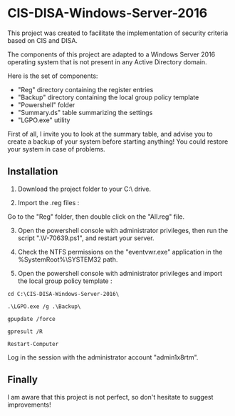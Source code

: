 # CIS-DISA-Windows-Server-2016

This project was created to facilitate the implementation of security criteria based on CIS and DISA.

The components of this project are adapted to a Windows Server 2016 operating system that is not present in any Active Directory domain.

Here is the set of components:
- "Reg" directory containing the register entries
- "Backup" directory containing the local group policy template
- "Powershell" folder
- "Summary.ds" table summarizing the settings
- "LGPO.exe" utility

First of all, I invite you to look at the summary table, and advise you to create a backup of your system before starting anything! You could restore your system in case of problems.


## Installation

1) Download the project folder to your C:\ drive.

2) Import the .reg files :

Go to the "Reg" folder, then double click on the "All.reg" file.

3) Open the powershell console with administrator privileges, then run the script ".\V-70639.ps1", and restart your server.

4) Check the NTFS permissions on the "eventvwr.exe" application in the %SystemRoot%\SYSTEM32 path.

5) Open the powershell console with administrator privileges and import the local group policy template :

```
cd C:\CIS-DISA-Windows-Server-2016\
```
```
.\LGPO.exe /g .\Backup\
```
```
gpupdate /force
```
```
gpresult /R
```
```
Restart-Computer
```

Log in the session with the administrator account "admin1x8rtm".


## Finally

I am aware that this project is not perfect, so don't hesitate to suggest improvements!
